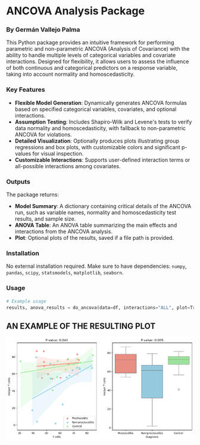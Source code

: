 # ANCOVA Analysis Package

### By Germán Vallejo Palma

This Python package provides an intuitive framework for performing parametric and non-parametric ANCOVA (Analysis of Covariance) with the ability to handle multiple levels of categorical variables and covariate interactions. Designed for flexibility, it allows users to assess the influence of both continuous and categorical predictors on a response variable, taking into account normality and homoscedasticity.

### Key Features
- **Flexible Model Generation**: Dynamically generates ANCOVA formulas based on specified categorical variables, covariates, and optional interactions.
- **Assumption Testing**: Includes Shapiro-Wilk and Levene's tests to verify data normality and homoscedasticity, with fallback to non-parametric ANCOVA for violations.
- **Detailed Visualization**: Optionally produces plots illustrating group regressions and box plots, with customizable colors and significant p-values for visual inspection.
- **Customizable Interactions**: Supports user-defined interaction terms or all-possible interactions among covariates.

### Outputs
The package returns:
- **Model Summary**: A dictionary containing critical details of the ANCOVA run, such as variable names, normality and homoscedasticity test results, and sample size.
- **ANOVA Table**: An ANOVA table summarizing the main effects and interactions from the ANCOVA analysis.
- **Plot**: Optional plots of the results, saved if a file path is provided.

### Installation
No external installation required. Make sure to have dependencies: `numpy`, `pandas`, `scipy`, `statsmodels`, `matplotlib`, `seaborn`.

### Usage
```python
# Example usage
results, anova_results = do_ancova(data=df, interactions="ALL", plot=True, save_plot="ancova_plot.png")
```

## AN EXAMPLE OF THE RESULTING PLOT

![Example Plot](./Images/plot_exaple.png)
